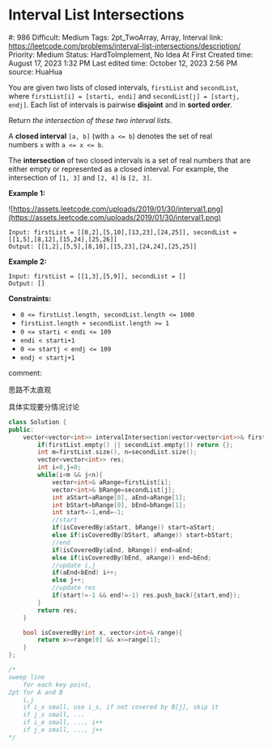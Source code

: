 # Interval List Intersections

#: 986
Difficult: Medium
Tags: 2pt_TwoArray, Array, Interval
link: https://leetcode.com/problems/interval-list-intersections/description/
Priority: Medium
Status: HardToImplement, No Idea At First
Created time: August 17, 2023 1:32 PM
Last edited time: October 12, 2023 2:56 PM
source: HuaHua

You are given two lists of closed intervals, `firstList` and `secondList`, where `firstList[i] = [starti, endi]` and `secondList[j] = [startj, endj]`. Each list of intervals is pairwise **disjoint** and in **sorted order**.

Return *the intersection of these two interval lists*.

A **closed interval** `[a, b]` (with `a <= b`) denotes the set of real numbers `x` with `a <= x <= b`.

The **intersection** of two closed intervals is a set of real numbers that are either empty or represented as a closed interval. For example, the intersection of `[1, 3]` and `[2, 4]` is `[2, 3]`.

**Example 1:**

![https://assets.leetcode.com/uploads/2019/01/30/interval1.png](https://assets.leetcode.com/uploads/2019/01/30/interval1.png)

```
Input: firstList = [[0,2],[5,10],[13,23],[24,25]], secondList = [[1,5],[8,12],[15,24],[25,26]]
Output: [[1,2],[5,5],[8,10],[15,23],[24,24],[25,25]]

```

**Example 2:**

```
Input: firstList = [[1,3],[5,9]], secondList = []
Output: []

```

**Constraints:**

- `0 <= firstList.length, secondList.length <= 1000`
- `firstList.length + secondList.length >= 1`
- `0 <= starti < endi <= 109`
- `endi < starti+1`
- `0 <= startj < endj <= 109`
- `endj < startj+1`

comment:

思路不太直观

具体实现要分情况讨论

```cpp
class Solution {
public:
    vector<vector<int>> intervalIntersection(vector<vector<int>>& firstList, vector<vector<int>>& secondList) {
        if(firstList.empty() || secondList.empty()) return {};
        int m=firstList.size(), n=secondList.size();
        vector<vector<int>> res;
        int i=0,j=0;
        while(i<m && j<n){
            vector<int>& aRange=firstList[i];
            vector<int>& bRange=secondList[j];
            int aStart=aRange[0], aEnd=aRange[1];
            int bStart=bRange[0], bEnd=bRange[1];
            int start=-1,end=-1;
            //start
            if(isCoveredBy(aStart, bRange)) start=aStart;
            else if(isCoveredBy(bStart, aRange)) start=bStart;
            //end
            if(isCoveredBy(aEnd, bRange)) end=aEnd;
            else if(isCoveredBy(bEnd, aRange)) end=bEnd;
            //update i,j
            if(aEnd<bEnd) i++;
            else j++;
            //update res
            if(start!=-1 && end!=-1) res.push_back({start,end});
        }
        return res;
    }

    bool isCoveredBy(int x, vector<int>& range){
        return x>=range[0] && x<=range[1];
    }
};

/*
sweep line
    for each key point, 
2pt for A and B
    i,j
    if i_s small, use i_s, if not covered by B[j], skip it
    if j_s small, ...
    if i_e small, ..., i++
    if j_e small, ..., j++
*/
```